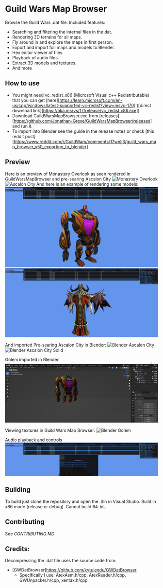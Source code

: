 # Guild Wars Map Browser
Browse the Guild Wars .dat file. Included features:
- Searching and filtering the internal files in the dat.
- Rendering 3D terrains for all maps.
- Fly around in and explore the maps in first person.
- Export and import full maps and models to Blender.
- Hex editor viewer of files.
- Playback of audio files.
- Extract 3D models and textures.
- And more

## How to use
- You might need vc_redist_x86 (Microsoft Visual c++ Redistributable) that you can get [here][https://learn.microsoft.com/en-us/cpp/windows/latest-supported-vc-redist?view=msvc-170] ([direct download link][https://aka.ms/vs/17/release/vc_redist.x86.exe])
- Download GuildWarsMapBrowser.exe from [releases][https://github.com/Jonathan-Greve/GuildWarsMapBrowser/releases] and run it.
- To import into Blender see the guide in the release notes or check [this reddit post][https://www.reddit.com/r/GuildWars/comments/17wnlj3/guild_wars_map_browser_v50_exporting_to_blender]

## Preview
 
 Here is an preview of Monastery Overlook as seen rendered in GuildWarsMapBrowser and pre-searing Ascalon City
![Monastery Overlook](images/v5_0_monastery_overlook.png)
![Ascalon City](images/v5_0_pre_ascalon_city.png)
And here is an example of rendering some models:
![A Golem](images/v5_0_view_model_golem.png)
![Lich](images/v5_0_view_model_lich.png)

And imported Pre-searing Ascalon City in Blender:
![Blender Ascalon City](images/v5_0_pre_ascalon_city_blender.png)
![Blender Ascalon City Solid](images/v5_0_pre_ascalon_city_blender_1.png)

Golem imported in Blender
![Blender Golem](images/v5_0_view_model_golem_blender.png)

Viewing textures in Guild Wars Map Browser:
![Blender Golem](images/v5_0_view_texture_file.png)

Audio playback and controls
![Blender Golem](images/v5_0_audio_playback.png)

## Building
To build just clone the repository and open the .Sln in Visual Studio. Build in x86 mode (release or debug). Cannot build 64-bit.

## Contributing
See *CONTRIBUTING.MD*

## Credits:
Decompressing the .dat file uses the source code from:
 - [GWDatBrowser]https://github.com/kytulendu/GWDatBrowser
     - Specifically I use: AtexAsm.h/cpp, AtexReader.h/cpp, GWUnpacker.h/cpp, xentax.h/cpp
